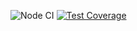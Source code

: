 ![Node CI](https://github.com/ivan-nor/frontend-project-lvl3/workflows/Node%20CI/badge.svg)
[![Test Coverage](https://api.codeclimate.com/v1/badges/d9b6c8916fa90839ea2f/test_coverage)](https://codeclimate.com/github/ivan-nor/frontend-project-lvl3/test_coverage)